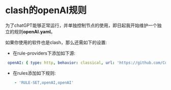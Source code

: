 # clash的openAI规则

为了chatGPT能够正常运行，并单独控制节点的使用，即日起我开始维护一个独立的规则**openAI.yaml**。

如果你使用的软件也是clash，那么还需如下的设置:

+ 在rule-providers下添加如下源:

```yaml
 openAI: { type: http, behavior: classical, url: 'https://github.com/ComTechCo/case-base-for-Communication-engineering-students/blob/master/clash_rule_Personal/openAI/openAI.yaml', path: ./ruleset/openAI.yaml, interval: 86400 }
```

+ 在rules添加如下规则:

```yaml
    - 'RULE-SET,openAI,openAI'
```

